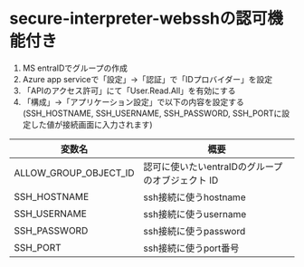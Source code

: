 # secure-interpreter-websshの認可機能付き

1. MS entraIDでグループの作成
2. Azure app serviceで「設定」→「認証」で「IDプロバイダー」を設定
3. 「APIのアクセス許可」にて「User.Read.All」を有効にする
4. 「構成」→「アプリケーション設定」で以下の内容を設定する(SSH_HOSTNAME, SSH_USERNAME, SSH_PASSWORD, SSH_PORTに設定した値が接続画面に入力されます)

| 変数名 | 概要 | 
| -- | -- |
| ALLOW_GROUP_OBJECT_ID | 認可に使いたいentraIDのグループのオブジェクト ID |
| SSH_HOSTNAME | ssh接続に使うhostname |
| SSH_USERNAME | ssh接続に使うusername |
| SSH_PASSWORD | ssh接続に使うpassword | 
| SSH_PORT | ssh接続に使うport番号 |
